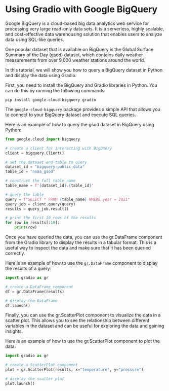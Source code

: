 # Using Gradio with Google BigQuery

Google BigQuery is a cloud-based big data analytics web service for processing very large read-only data sets. It is a serverless, highly scalable, and cost-effective data warehousing solution that enables users to analyze data using SQL-like queries.

One popular dataset that is available on BigQuery is the Global Surface Summary of the Day (gsod) dataset, which contains daily weather measurements from over 9,000 weather stations around the world.

In this tutorial, we will show you how to query a BigQuery dataset in Python and display the data using Gradio.

First, you need to install the BigQuery and Gradio libraries in Python. You can do this by running the following commands:

`pip install google-cloud-bigquery gradio`

The `google-cloud-bigquery` package provides a simple API that allows you to connect to your BigQuery dataset and execute SQL queries.

Here is an example of how to query the gsod dataset in BigQuery using Python:

```py
from google.cloud import bigquery

# create a client for interacting with BigQuery
client = bigquery.Client()

# set the dataset and table to query
dataset_id = "bigquery-public-data"
table_id = "noaa_gsod"

# construct the full table name
table_name = f"{dataset_id}.{table_id}"

# query the table
query = f"SELECT * FROM {table_name} WHERE year = 2021"
query_job = client.query(query)
results = query_job.result()

# print the first 10 rows of the results
for row in results[:10]:
    print(row)
```

Once you have queried the data, you can use the gr.DataFrame component from the Gradio library to display the results in a tabular format. This is a useful way to inspect the data and make sure that it has been queried correctly.

Here is an example of how to use the `gr.DataFrame` component to display the results of a query:

```py
import gradio as gr

# create a DataFrame component
df = gr.DataFrame(results)

# display the DataFrame
df.launch()
```

Finally, you can use the gr.ScatterPlot component to visualize the data in a scatter plot. This allows you to see the relationship between different variables in the dataset and can be useful for exploring the data and gaining insights.

Here is an example of how to use the gr.ScatterPlot component to plot the data:

```py
import gradio as gr

# create a ScatterPlot component
plot = gr.ScatterPlot(results, x="temperature", y="pressure")

# display the scatter plot
plot.launch()
```
